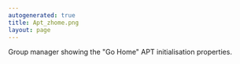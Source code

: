 ```yaml
---
autogenerated: true
title: Apt_zhome.png
layout: page
---
```


Group manager showing the "Go Home" APT initialisation properties.
